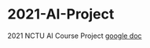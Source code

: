 # 2021-AI-Project
2021 NCTU AI Course Project
[google doc](https://docs.google.com/document/d/1Rj1Hce0cBUyJpnlFjI2WvQEGyJz7hWT42mz0YsIEUu4/edit)
